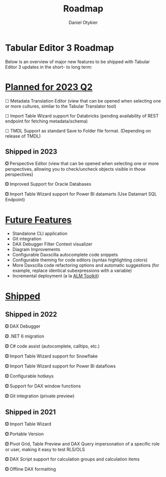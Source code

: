 ﻿---
uid: roadmap
title: Roadmap
author: Daniel Otykier
updated: 2023-02-03
---
# Tabular Editor 3 Roadmap

Below is an overview of major new features to be shipped with Tabular Editor 3 updates in the short- to long term:

# [Planned for 2023 Q2](#tab/PlannedQ2)

&#9744; Metadata Translation Editor (view that can be opened when selecting one or more cultures, similar to the Tabular Translator tool)

&#9744; Import Table Wizard support for Databricks (pending availability of REST endpoint for fetching metadata/schema)

&#9744; TMDL Support as standard Save to Folder file format. (Depending on release of TMDL)

## Shipped in 2023
❎  Perspective Editor (view that can be opened when selecting one or more perspectives, allowing you to check/uncheck objects visible in those perspectives)

❎  Improved Support for Oracle Databases

❎  Import Table Wizard support for Power BI datamarts (Use Datamart SQL Endpoint)

# [Future Features](#tab/FutureFeatures)
- Standalone CLI application
- Git integration
- DAX Debugger Filter Context visualizer
- Diagram Improvements
- Configurable Daxscilla autocomplete code snippets
- Configurable theming for code editors (syntax highlighting colors)
- More Daxscilla code refactoring options and automatic suggestions (for example, replace identical subexpressions with 
a variable)
- Incremental deployment (a la [ALM Toolkit](http://alm-toolkit.com/))

# [Shipped](#tab/shipped)
## Shipped in 2022

❎  DAX Debugger

❎  .NET 6 migration

❎  C# code assist (autocomplete, calltips, etc.)

❎  Import Table Wizard support for Snowflake

❎  Import Table Wizard support for Power BI dataflows

❎  Configurable hotkeys

❎  Support for DAX window functions

❎  Git integration (private preview)

## Shipped in 2021
❎  Import Table Wizard

❎  Portable Version

❎  Pivot Grid, Table Preview and DAX Query impersonation of a specific role or user, making it easy to test RLS/OLS

❎  DAX Script support for calculation groups and calculation items

❎  Offline DAX formatting

